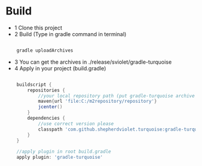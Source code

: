 # Build
* 1 Clone this project
* 2 Build (Type in gradle command in terminal)
```gradle

    gradle uploadArchives

```
* 3 You can get the archives in ./release/sviolet/gradle-turquoise
* 4 Apply in your project (build.gradle)
```gradle

    buildscript {
        repositories {
            //your local repository path (put gradle-turquoise archive in it)
            maven{url 'file:C:/m2repository/repository'}
            jcenter()
        }
        dependencies {
            //use correct version please
            classpath 'com.github.shepherdviolet.turquoise:gradle-turquoise:1.1'
        }
    }
    
    //apply plugin in root build.gradle
    apply plugin: 'gradle-turquoise'

```